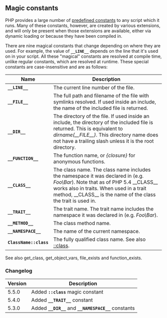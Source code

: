 Magic constants
---------------

PHP provides a large number of
<a href="/reserved/constants.html" class="link">predefined constants</a>
to any script which it runs. Many of these constants, however, are
created by various extensions, and will only be present when those
extensions are available, either via dynamic loading or because they
have been compiled in.

There are nine magical constants that change depending on where they are
used. For example, the value of **`__LINE__`** depends on the line that
it's used on in your script. All these "magical" constants are resolved
at compile time, unlike regular constants, which are resolved at
runtime. These special constants are case-insensitive and are as
follows:

| Name                   | Description                                                                                                                                                                                                                                       |
|------------------------|---------------------------------------------------------------------------------------------------------------------------------------------------------------------------------------------------------------------------------------------------|
| **`__LINE__`**         | The current line number of the file.                                                                                                                                                                                                              |
| **`__FILE__`**         | The full path and filename of the file with symlinks resolved. If used inside an include, the name of the included file is returned.                                                                                                              |
| **`__DIR__`**          | The directory of the file. If used inside an include, the directory of the included file is returned. This is equivalent to *dirname(\_\_FILE\_\_)*. This directory name does not have a trailing slash unless it is the root directory.          |
| **`__FUNCTION__`**     | The function name, or *{closure}* for anonymous functions.                                                                                                                                                                                        |
| **`__CLASS__`**        | The class name. The class name includes the namespace it was declared in (e.g. *Foo\\Bar*). Note that as of PHP 5.4 \_\_CLASS\_\_ works also in traits. When used in a trait method, \_\_CLASS\_\_ is the name of the class the trait is used in. |
| **`__TRAIT__`**        | The trait name. The trait name includes the namespace it was declared in (e.g. *Foo\\Bar*).                                                                                                                                                       |
| **`__METHOD__`**       | The class method name.                                                                                                                                                                                                                            |
| **`__NAMESPACE__`**    | The name of the current namespace.                                                                                                                                                                                                                |
| **`ClassName::class`** | The fully qualified class name. See also <a href="/language/oop5/basic.html#language.oop5.basic.class.class" class="link">::class</a>.                                                                                                            |

See also <span class="function">get\_class</span>, <span
class="function">get\_object\_vars</span>, <span
class="function">file\_exists</span> and <span
class="function">function\_exists</span>.

### Changelog

| Version | Description                                           |
|---------|-------------------------------------------------------|
| 5.5.0   | Added **`::class`** magic constant                    |
| 5.4.0   | Added **`__TRAIT__`** constant                        |
| 5.3.0   | Added **`__DIR__`** and **`__NAMESPACE__`** constants |

